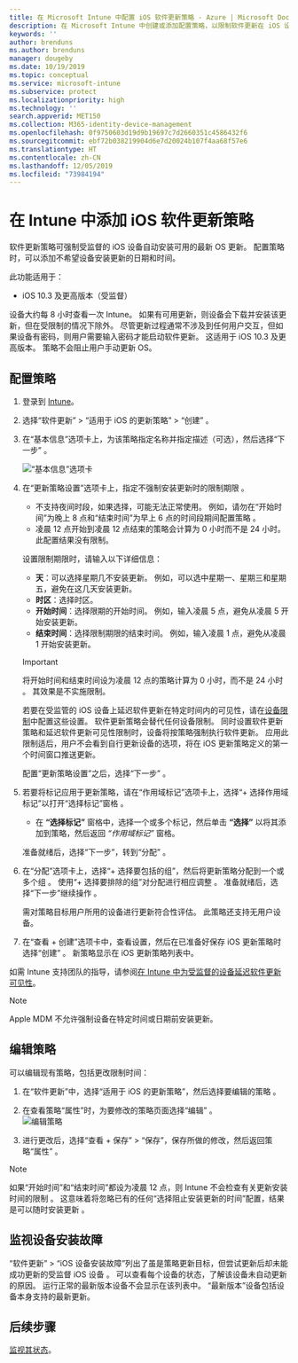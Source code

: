 ```yaml
---
title: 在 Microsoft Intune 中配置 iOS 软件更新策略 - Azure | Microsoft Docs
description: 在 Microsoft Intune 中创建或添加配置策略，以限制软件更新在 iOS 设备上自动安装的时间。 可以选择不安装更新的日期和时间。 还可以将此策略分配给组、用户或设备，并检查是否存在任何安装故障。
keywords: ''
author: brenduns
ms.author: brenduns
manager: dougeby
ms.date: 10/19/2019
ms.topic: conceptual
ms.service: microsoft-intune
ms.subservice: protect
ms.localizationpriority: high
ms.technology: ''
search.appverid: MET150
ms.collection: M365-identity-device-management
ms.openlocfilehash: 0f9750603d19d9b19697c7d2660351c4586432f6
ms.sourcegitcommit: ebf72b038219904d6e7d20024b107f4aa68f57e6
ms.translationtype: HT
ms.contentlocale: zh-CN
ms.lasthandoff: 12/05/2019
ms.locfileid: "73984194"
---
```

# <a name="add-ios-software-update-policies-in-intune"></a>在 Intune 中添加 iOS 软件更新策略

软件更新策略可强制受监督的 iOS 设备自动安装可用的最新 OS 更新。 配置策略时，可以添加不希望设备安装更新的日期和时间。

此功能适用于：

- iOS 10.3 及更高版本（受监督）

设备大约每 8 小时查看一次 Intune。 如果有可用更新，则设备会下载并安装该更新，但在受限制的情况下除外。 尽管更新过程通常不涉及到任何用户交互，但如果设备有密码，则用户需要输入密码才能启动软件更新。 这适用于 iOS 10.3 及更高版本。 策略不会阻止用户手动更新 OS。

## <a name="configure-the-policy"></a>配置策略

1. 登录到 [Intune](https://go.microsoft.com/fwlink/?linkid=2090973)。
2. 选择“软件更新”   > “适用于 iOS 的更新策略”   > “创建”  。
3. 在“基本信息”选项卡上，为该策略指定名称并指定描述（可选），然后选择“下一步”   。

   ![“基本信息”选项卡](./media/software-updates-ios/basics-tab.png) 

4. 在“更新策略设置”选项卡上，指定不强制安装更新时的限制期限  。  
   - 不支持夜间时段，如果选择，可能无法正常使用。 例如，请勿在“开始时间”为晚上 8 点和“结束时间”为早上 6 点的时间段期间配置策略   。
   - 凌晨 12 点开始到凌晨 12 点结束的策略会计算为 0 小时而不是 24 小时。 此配置结果没有限制。

   设置限制期限时，请输入以下详细信息：

   - **天**：可以选择星期几不安装更新。 例如，可以选中星期一、星期三和星期五，避免在这几天安装更新。
   - **时区**：选择时区。
   - **开始时间**：选择限期的开始时间。 例如，输入凌晨 5 点，避免从凌晨 5 开始安装更新。
   - **结束时间**：选择限制期限的结束时间。 例如，输入凌晨 1 点，避免从凌晨 1 开始安装更新。
  
   > [!IMPORTANT]  
   > 将开始时间和结束时间设为凌晨 12 点的策略计算为 0 小时，而不是 24 小时   。 其效果是不实施限制。  
    
   若要在受监管的 iOS 设备上延迟软件更新在特定时间内的可见性，请在[设备限制](../configuration/device-restrictions-ios.md#general)中配置这些设置。 软件更新策略会替代任何设备限制。 同时设置软件更新策略和延迟软件更新可见性限制时，设备将按策略强制执行软件更新。 应用此限制适后，用户不会看到自行更新设备的选项，将在 iOS 更新策略定义的第一个时间窗口推送更新。

   配置“更新策略设置”之后，选择“下一步”   。 

5. 若要将标记应用于更新策略，请在“作用域标记”选项卡上，选择“+ 选择作用域标记”以打开“选择标记”窗格    。
   
   - 在 **“选择标记”** 窗格中，选择一个或多个标记，然后单击 **“选择”** 以将其添加到策略，然后返回 *“作用域标记”* 窗格。  

   准备就绪后，选择“下一步”，转到“分配”   。

6. 在“分配”选项卡上，选择“+ 选择要包括的组”，然后将更新策略分配到一个或多个组   。 使用“+ 选择要排除的组”对分配进行相应调整  。 准备就绪后，选择“下一步”继续操作  。 

   需对策略目标用户所用的设备进行更新符合性评估。 此策略还支持无用户设备。

7. 在“查看 + 创建”选项卡中，查看设置，然后在已准备好保存 iOS 更新策略时选择“创建”   。 新策略显示在 iOS 更新策略列表中。


如需 Intune 支持团队的指导，请参阅[在 Intune 中为受监督的设备延迟软件更新可见性](https://techcommunity.microsoft.com/t5/Intune-Customer-Success/Delaying-visibility-of-software-updates-in-Intune-for-supervised/ba-p/345753)。

> [!NOTE]
> Apple MDM 不允许强制设备在特定时间或日期前安装更新。

## <a name="edit-a-policy"></a>编辑策略
可以编辑现有策略，包括更改限制时间：

1. 在“软件更新”中，选择“适用于 iOS 的更新策略”，然后选择要编辑的策略   。

2. 在查看策略“属性”时，为要修改的策略页面选择“编辑”   。  
   ![编辑策略](./media/software-updates-ios/edit-policy.png)   

3. 进行更改后，选择“查看 + 保存” > “保存”，保存所做的修改，然后返回策略“属性”    。  
 
> [!NOTE]
> 如果“开始时间”和“结束时间”都设为凌晨 12 点，则 Intune 不会检查有关更新安装时间的限制   。 这意味着将忽略已有的任何“选择阻止安装更新的时间”配置，结果是可以随时安装更新  。  


## <a name="monitor-device-installation-failures"></a>监视设备安装故障
<!-- 1352223 -->
“软件更新” > “iOS 设备安装故障”列出了虽是策略更新目标，但尝试更新后却未能成功更新的受监督 iOS 设备   。 可以查看每个设备的状态，了解该设备未自动更新的原因。 运行正常的最新版本设备不会显示在该列表中。 “最新版本”设备包括设备本身支持的最新更新。

## <a name="next-steps"></a>后续步骤

[监视其状态](../configuration/device-profile-monitor.md)。

